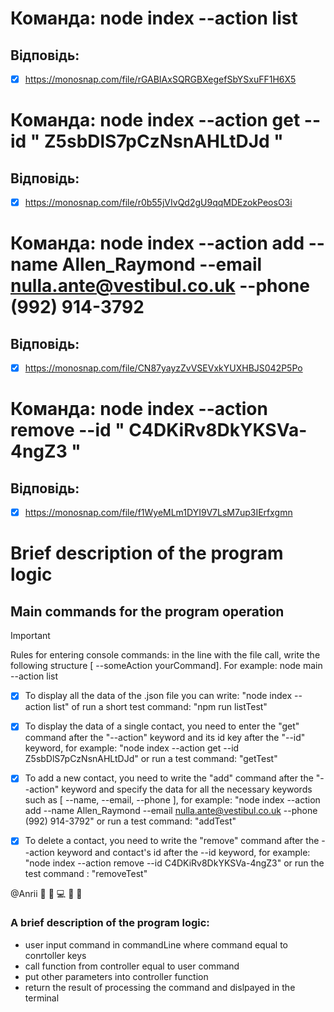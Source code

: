 # Команда: node index --action list

## Відповідь:

- [x] https://monosnap.com/file/rGABIAxSQRGBXegefSbYSxuFF1H6X5

# Команда: node index --action get --id " Z5sbDlS7pCzNsnAHLtDJd "

## Відповідь:

- [x] https://monosnap.com/file/r0b55jVIvQd2gU9qqMDEzokPeosO3i

# Команда: node index --action add --name Allen_Raymond --email nulla.ante@vestibul.co.uk --phone (992) 914-3792

## Відповідь:

- [x] https://monosnap.com/file/CN87yayzZvVSEVxkYUXHBJS042P5Po

# Команда: node index --action remove --id " C4DKiRv8DkYKSVa-4ngZ3 "

## Відповідь:

- [x] https://monosnap.com/file/f1WyeMLm1DYI9V7LsM7up3IErfxgmn

##

##

# Brief description of the program logic

## Main commands for the program operation

> [!IMPORTANT]
> Rules for entering console commands: in the line with the file call, write the following structure [ --someAction yourCommand]. For example: node main --action list

- [x] To display all the data of the .json file you can write:
      "node index --action list" of run a short test command: "npm run listTest"

- [x] To display the data of a single contact, you need to enter the "get" command after the "--action" keyword and its id key after the "--id" keyword, for example: "node index --action get --id Z5sbDlS7pCzNsnAHLtDJd" or run a test command: "getTest"

- [x] To add a new contact, you need to write the "add" command after the "--action" keyword and specify the data for all the necessary keywords such as [ --name, --email, --phone ], for example: "node index --action add --name Allen_Raymond --email nulla.ante@vestibul.co.uk --phone (992) 914-3792" or run a test command: "addTest"

- [x] To delete a contact, you need to write the "remove" command after the --action keyword and contact's id after the --id keyword, for example: "node index --action remove --id C4DKiRv8DkYKSVa-4ngZ3" or run the test command : "removeTest"

@Anrii :black_flag: :star_struck: :computer: :star_struck: :black_flag:

### A brief description of the program logic:

- user input command in commandLine where command equal to conrtoller keys
- call function from controller equal to user command
- put other parameters into controller function
- return the result of processing the command and dislpayed in the terminal
